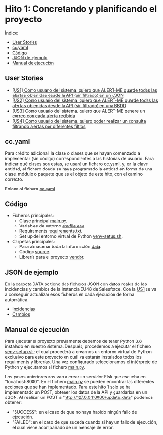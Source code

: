 # Hito 1: Concretando y planificando el proyecto
Índice:
<!-- TOC -->
* [User Stories](#user-stories)
* [cc.yaml](#ccyaml)
* [Código](#cdigo)
* [JSON de ejemplo](#json-de-ejemplo)
* [Manual de ejecución](#manual-de-ejecucin)
<!-- TOC -->

## User Stories
- [[US1] Como usuario del sistema, quiero que ALERT-ME guarde todas las alertas obtenidas desde la API (sin filtrado) en un JSON](https://github.com/josepadial/MII_CC/issues/2)
- [[US2] Como usuario del sistema, quiero que ALERT-ME guarde todas las alertas obtenidas desde la API (sin filtrado) en una BBDD](https://github.com/josepadial/MII_CC/issues/3)
- [[US3] Como usuario del sistema, quiero que ALERT-ME genere un correo con cada alerta recibida](https://github.com/josepadial/MII_CC/issues/4)
- [[US4] Como usuario del sistema, quiero poder realizar un consulta filtrando alertas por diferentes filtros](https://github.com/josepadial/MII_CC/issues/5)

## cc.yaml
Para crédito adicional, la clase o clases que se hayan comenzado a implementar (sin código)
correspondientes a las historias de usuario. Para indicar qué clases son estas, se usará un
fichero cc.yaml, y, en la clave entidad, el fichero donde se haya programado la entidad en
forma de una clase, módulo o paquete que es el objeto de este hito, con el camino correcto.

Enlace al fichero [cc.yaml](../../cc.yaml)

## Código
- Ficheros principales:
  - Clase principal [main.py](../../src/main.py).
  - Variables de entorno [envfile.env](../../src/envfile.env).
  - Requirements [requirements.txt](../../src/requirements.txt).
  - Set up del entorno virtual de Python [venv-setup.sh](../../src/venv-setup.sh).
- Carpetas principales:
  - Para almacenar toda la información [data](../../data).
  - Código [source](../../src).
  - Librería para el proyecto [vendor](../../src/vendor).

## JSON de ejemplo
En la carpeta DATA se tiene dos ficheros JSON con datos reales de las incidencias y cambios de
la instancia EU48 de Salesforce. Con la [US1](https://github.com/josepadial/MII_CC/issues/2) se va
a conseguir actualizar esos ficheros en cada ejecución de forma automática.
- [Incidencias](../../data/incidencias.json)
- [Cambios](../../data/cambios.json)

## Manual de ejecución
Para ejecutar el proyecto previamente debemos de tener Python 3.8 instalado en nuestro sistema.
Después, procedemos a ejecutar el fichero [venv-setup.sh](../../src/venv-setup.sh); el cual procederá
a crearnos un entorno virtual de Python exclusivo para este proyecto en cuál ya estarán instalados
todos los requirments y librerías. Una vez configurado seleccionamos el intérprete de Python y 
ejecutamos el fichero [main.py](../../src/main.py). 

Los pasos anteriores nos van a crear un servidor Flsk que escucha en "localhost:8080". En el fichero
[main.py](../../src/main.py) se pueden encontrar las diferentes acciones que se han implementado.
Para este hito 1 solo se ha implementado un POST, obtener los datos de la API y guardarlos en un JSON.
Al realizar un POST a "http://127.0.0.1:8080/update_data" podemos obtener:
- "SUCCESS": en el caso de que no haya habido ningún fallo de ejecución.
- "FAILED": en el caso de que suceda cuando si hay un fallo de ejecución, el cual viene acompañado de un mensaje de error.